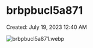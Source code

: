 # brbpbucl5a871

Created: July 19, 2023 12:40 AM

![brbpbucl5a871.webp](brbpbucl5a871%20da2e056ab695440abfba29a3a49037d4/brbpbucl5a871.webp)